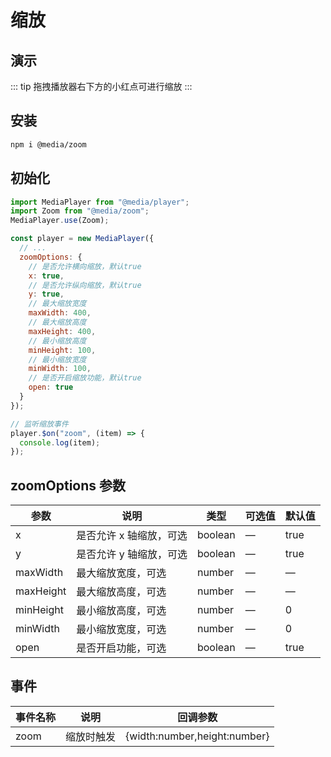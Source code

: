 # 缩放

## 演示

<zoom-use />

::: tip
拖拽播放器右下方的小红点可进行缩放
:::

## 安装

```bash
npm i @media/zoom
```

## 初始化

```javascript
import MediaPlayer from "@media/player";
import Zoom from "@media/zoom";
MediaPlayer.use(Zoom);

const player = new MediaPlayer({
  // ...
  zoomOptions: {
    // 是否允许横向缩放，默认true
    x: true,
    // 是否允许纵向缩放，默认true
    y: true,
    // 最大缩放宽度
    maxWidth: 400,
    // 最大缩放高度
    maxHeight: 400,
    // 最小缩放高度
    minHeight: 100,
    // 最小缩放宽度
    minWidth: 100,
    // 是否开启缩放功能，默认true
    open: true
  }
});

// 监听缩放事件
player.$on("zoom", (item) => {
  console.log(item);
});
```

## zoomOptions 参数

| 参数      | 说明                    | 类型    | 可选值 | 默认值 |
| --------- | ----------------------- | ------- | ------ | ------ |
| x         | 是否允许 x 轴缩放，可选 | boolean | —      | true   |
| y         | 是否允许 y 轴缩放，可选 | boolean | —      | true   |
| maxWidth  | 最大缩放宽度，可选      | number  | —      | —      |
| maxHeight | 最大缩放高度，可选      | number  | —      | —      |
| minHeight | 最小缩放高度，可选      | number  | —      | 0      |
| minWidth  | 最小缩放宽度，可选      | number  | —      | 0      |
| open      | 是否开启功能，可选      | boolean | —      | true   |

## 事件

| 事件名称 | 说明       | 回调参数                     |
| -------- | ---------- | ---------------------------- |
| zoom     | 缩放时触发 | {width:number,height:number} |
